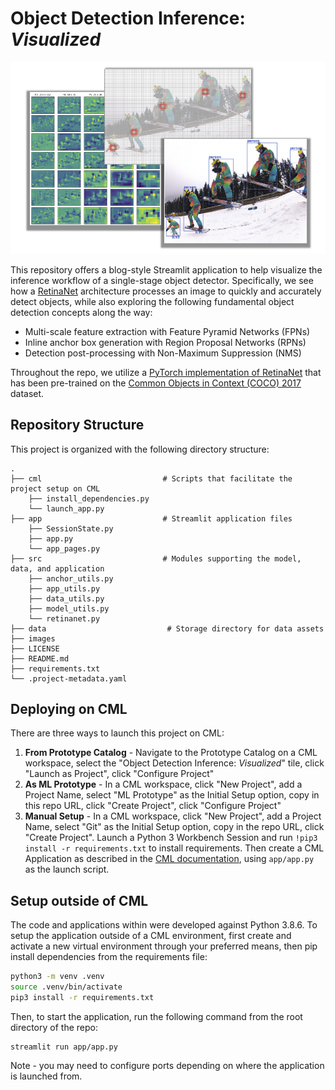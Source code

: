 # Object Detection Inference: _Visualized_



![](images/collage.png)



This repository offers a blog-style Streamlit application to help visualize the inference workflow of a single-stage object detector. Specifically, we see how a [RetinaNet](https://arxiv.org/abs/1708.02002) architecture processes an image to quickly and accurately detect objects, while also exploring the following fundamental object detection concepts along the way:

- Multi-scale feature extraction with Feature Pyramid Networks (FPNs)
- Inline anchor box generation with Region Proposal Networks (RPNs)
- Detection post-processing with Non-Maximum Suppression (NMS)

Throughout the repo, we utilize a [PyTorch implementation of RetinaNet](https://github.com/pytorch/vision/blob/master/torchvision/models/detection/retinanet.py) that has been pre-trained on the [Common Objects in Context (COCO) 2017](https://cocodataset.org/#home) dataset. 

## Repository Structure

This project is organized with the following directory structure:

```
.
├── cml                           # Scripts that facilitate the project setup on CML
    ├── install_dependencies.py
    └── launch_app.py
├── app                           # Streamlit application files
    ├── SessionState.py
    ├── app.py
    └── app_pages.py
├── src                           # Modules supporting the model, data, and application
    ├── anchor_utils.py
    ├── app_utils.py
    ├── data_utils.py
    ├── model_utils.py
    └── retinanet.py
├── data                           # Storage directory for data assets
├── images
├── LICENSE
├── README.md  
├── requirements.txt 
└── .project-metadata.yaml
```



## Deploying on CML

There are three ways to launch this project on CML:

1. **From Prototype Catalog** - Navigate to the Prototype Catalog on a CML workspace, select the "Object Detection Inference: _Visualized_" tile, click "Launch as Project", click "Configure Project"
2. **As ML Prototype** - In a CML workspace, click "New Project", add a Project Name, select "ML Prototype" as the Initial Setup option, copy in this repo URL, click "Create Project", click "Configure Project"
3. **Manual Setup** - In a CML workspace, click "New Project", add a Project Name, select "Git" as the Initial Setup option, copy in the repo URL, click "Create Project". Launch a Python 3 Workbench Session and run `!pip3 install -r requirements.txt` to install requirements. Then create a CML Application as described in the [CML documentation](https://docs.cloudera.com/machine-learning/1.1/applications/topics/ml-applications.html), using `app/app.py` as the launch script.



## Setup outside of CML

The code and applications within were developed against Python 3.8.6. To setup the application outside of a CML environment,  first create and activate a new virtual environment through your preferred means, then pip install dependencies from the requirements file:

```bash
python3 -m venv .venv
source .venv/bin/activate
pip3 install -r requirements.txt
```

Then, to start the application, run the following command from the root directory of the repo:

```
streamlit run app/app.py
```

Note - you may need to configure ports depending on where the application is launched from.









